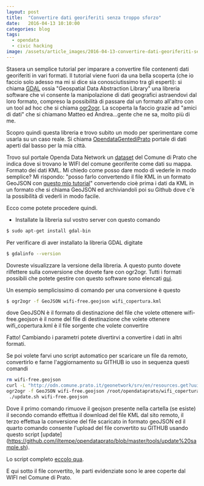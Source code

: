 ```yaml
---
layout: post
title:  "Convertire dati georiferiti senza troppo sforzo"
date:   2016-04-13 10:10:00
categories: blog
tags:
  - opendata
  - civic hacking
image: /assets/article_images/2016-04-13-convertire-dati-georiferiti-senza-troppo-sforzo/photo.jpg
---
```


Stasera un semplice tutorial per imparare a convertire file contenenti dati georiferiti in vari formati.
Il tutorial viene fuori da una bella scoperta (che io faccio solo adesso ma mi si dice sia conosciutissimo tra gli esperti): si chiama [GDAL](http://www.gdal.org/) ossia "Geospatial Data Abstraction Library" una libreria software che vi consente la manipolazione di dati geografici astraendovi dal loro formato, compreso la possibilità di passare dal un formato all'altro con un tool ad hoc che si chiama [ogr2ogr](http://www.gdal.org/ogr2ogr.html). La scoperta la faccio grazie ad "amici di dati" che si chiamano Matteo ed Andrea...gente che ne sa, molto più di me.

Scopro quindi questa libreria e trovo subito un modo per sperimentare come usarla su un caso reale. Si chiama [OpendataGentediPrato](http://iltempe.github.io/opendatagentediprato/) portale di dati aperti dal basso per la mia città.

Trovo sul portale Openda Data Network un [dataset](http://www.opendatanetwork.it/dataset/wi-fi-free) del Comune di Prato che indica dove si trovano le WIFI del comune georiferite come dati su mappa. Formato dei dati KML.
Mi chiedo come posso dare modo di vederle in modo semplice? Mi rispondo: "posso farlo convertendo il file KML in un formato GeoJSON con [questo mio tutorial](http://iltempe.github.io/blog/2016/04/11/estrarre-dati-da-openstreetmap-e-visualizzarli.html)" convertendo cioè prima i dati da KML in un formato che si chiama GeoJSON ed archiviandoli poi su Github dove c'è la possibilità di vederli in modo facile.

Ecco come potete procedere quindi.

* Installate la libreria sul vostro server con questo comando

```bash
$ sudo apt-get install gdal-bin
```

Per verificare di aver installato la libreria GDAL digitate

```bash
$ gdalinfo --version
```
Dovreste visualizzare la versione della libreria. A questo punto dovete rilfettere sulla conversione che dovete fare con ogr2ogr. Tutti i formati possibili che potete gestire con questo software sono elencati [qui](http://www.gdal.org/ogr_formats.html).

Un esempio semplicissimo di comando per una conversione è questo

```bash
$ ogr2ogr -f GeoJSON wifi-free.geojson wifi_copertura.kml
```
dove GeoJSON è il formato di destinazione del file che volete ottenere
wifi-free.geojson è il nome del file di destinazione che volete ottenere
wifi_copertura.kml è il file sorgente che volete convertire

Fatto! Cambiando i parametri potete divertirvi a convertire i dati in altri formati.

Se poi volete farvi uno script automatico per scaricare un file da remoto, convertirlo e farne l'aggiornamento su GITHUB
io uso in sequenza questi comandi

```bash
rm wifi-free.geojson
curl -L "http://odn.comune.prato.it/geonetwork/srv/en/resources.get?uuid=f7077224-bf61-4b1e-904b-f3668ef80859&fname=wifi_copertura.kml&access=private" > wifi_copertura.kml
ogr2ogr -f GeoJSON wifi-free.geojson /root/opendataprato/wifi_copertura.kml
 ./update.sh wifi-free.geojson
 ```
Dove il primo comando rimuove il geojson presente nella cartella (se esiste) il secondo comando effettua il download del file KML dal sito remoto, il terzo effettua la conversione del file scaricato in formato geoJSON ed il quarto comando consente l'upload del file convertito su GITHUB usando questo script [update] (https://github.com/iltempe/opendataprato/blob/master/tools/update%20sample.sh).

Lo script completo [eccolo qua](https://github.com/iltempe/opendataprato/blob/master/tools/wifi_semple.sh).

E qui sotto il file convertito, le parti evidenziate sono le aree coperte dal WIFI nel Comune di Prato.

<script src="https://embed.github.com/view/geojson/iltempe/opendataprato/master/wifi-free.geojson">&nbsp;</script>
